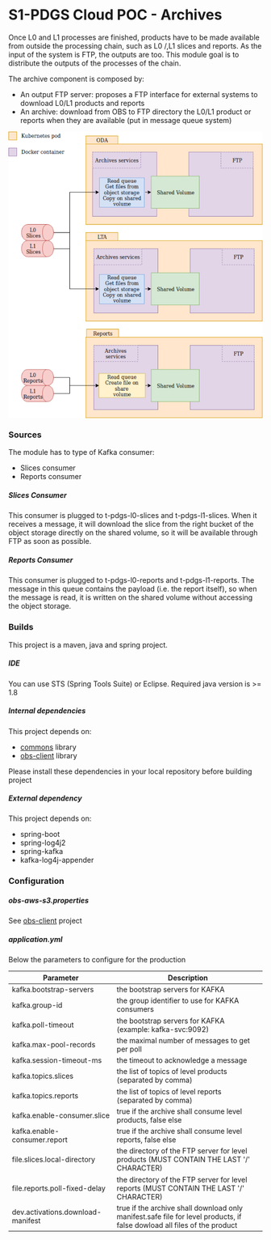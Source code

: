 S1-PDGS Cloud POC - Archives
============================

Once L0 and L1 processes are finished, products have to be made available from outside the processing chain, such as L0 /,L1 slices and reports. As the input of the system is FTP, the outputs are too.
This module goal is to distribute the outputs of the processes of the chain.

The archive component is composed by:
* An output FTP server: proposes a FTP interface for external systems to download L0/L1 products and reports
* An archive: download from OBS to FTP directory the L0/L1 product or reports when they are available (put in message queue system)

<div style="text-align:center"><img alt="tut" src="build/design_archives.png" align="center"/></div>


### Sources

The module has to type of Kafka consumer:
* Slices consumer
* Reports consumer

##### Slices Consumer
This consumer is plugged to t-pdgs-l0-slices and t-pdgs-l1-slices.
When it receives a message, it will download the slice from the right bucket of the object storage directly on the shared volume, so it will be available through FTP as soon as possible.

##### Reports Consumer
This consumer is plugged to t-pdgs-l0-reports and t-pdgs-l1-reports.
The message in this queue contains the payload (i.e. the report itself), so when the message is read, it is written on the shared volume without accessing the object storage.

### Builds

This project is a maven, java and spring project.

##### IDE

You can use STS (Spring Tools Suite) or Eclipse.
Required java version is >= 1.8

##### Internal dependencies

This project depends on:
* [commons](https://conf.geohub.space/wo7/lib-commons) library
* [obs-client](https://conf.geohub.space/wo7/obs-sdk) library

Please install these dependencies in your local repository before building project

##### External dependency
This project depends on:
* spring-boot
* spring-log4j2
* spring-kafka
* kafka-log4j-appender
	
### Configuration

##### obs-aws-s3.properties
See [obs-client](https://conf.geohub.space/wo7/obs-sdk) project

##### application.yml
Below the parameters to configure for the production

Parameter                                        | Description
------------------------------------------------ | ------------- 
kafka.bootstrap-servers                          | the bootstrap servers for KAFKA
kafka.group-id                                   | the group identifier to use for KAFKA consumers
kafka.poll-timeout                               | the bootstrap servers for KAFKA (example: kafka-svc:9092)
kafka.max-pool-records                           | the maximal number of messages to get per poll
kafka.session-timeout-ms                         | the timeout to acknowledge a message
kafka.topics.slices                              | the list of topics of level products (separated by comma)
kafka.topics.reports                             | the list of topics of level reports (separated by comma)
kafka.enable-consumer.slice                      | true if the archive shall consume level products, false else
kafka.enable-consumer.report                     | true if the archive shall consume level reports, false else
file.slices.local-directory                      | the directory of the FTP server for level products (MUST CONTAIN THE LAST '/' CHARACTER)
file.reports.poll-fixed-delay                    | the directory of the FTP server for level reports (MUST CONTAIN THE LAST '/' CHARACTER)
dev.activations.download-manifest					| true if the archive shall download only manifest.safe file for level products, if false dowload all files of the product